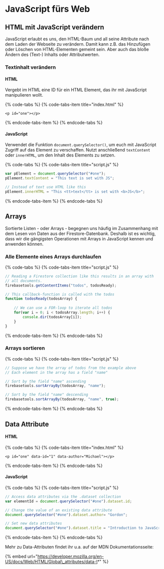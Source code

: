 # JavaScript fürs Web

## HTML mit JavaScript verändern

JavaScript erlaubt es uns, den HTML-Baum und all seine Attribute nach dem Laden der Webseite zu verändern. Damit kann z.B. das Hinzufügen oder Löschen von HTML-Elementen gemeint sein. Aber auch das bloße Ändern des \(Text-\) Inhalts oder Attributwerten.

### Textinhalt verändern

#### HTML

Vergebt im HTML eine ID für ein HTML Element, das ihr mit JavaScript manipulieren wollt.

{% code-tabs %}
{% code-tabs-item title="index.html" %}
```markup
<p id="one"></p>
```
{% endcode-tabs-item %}
{% endcode-tabs %}

#### JavaScript

Verwendet die Funktion `document.querySelector()`, um euch mit JavaScript Zugriff auf das Element zu verschaffen. Nutzt anschließend `textContent` oder `innerHTML`, um den Inhalt des Elements zu setzen.

{% code-tabs %}
{% code-tabs-item title="script.js" %}
```javascript
var pElement = document.querySelector("#one");
pElement.textContent = "This text is set with JS";

// Instead of text use HTML like this
pElement.innerHTML = "This <tt>text</tt> is set with <b>JS</b>";
```
{% endcode-tabs-item %}
{% endcode-tabs %}

## Arrays

Sortierte Listen - oder Arrays - begegnen uns häufig im Zusammenhang mit dem Lesen von Daten aus der Firestore-Datenbank. Deshalb ist es wichtig, dass wir die gängigsten Operationen mit Arrays in JavaScript kennen und anwenden können.

### Alle Elemente eines Arrays durchlaufen

{% code-tabs %}
{% code-tabs-item title="script.js" %}
```javascript
// Reading a Firestore collection like this results in an array with 
// all documents.
firebasetools.getContentItems("todos", todosReady);

// This callback-function is called with the todos
function todosReady(todosArray) {
    
    // We can use a FOR-loop to iterate all todos
    for(var i = 0; i < todosArray.length; i++) {
        console.dir(todosArray[i]);
    }
}
```
{% endcode-tabs-item %}
{% endcode-tabs %}

### Arrays sortieren

{% code-tabs %}
{% code-tabs-item title="script.js" %}
```javascript
// Suppose we have the array of todos from the example above
// Each element in the array has a field "name"

// Sort by the field "name" ascending
firebasetools.sortArrayBy(todosArray, "name");

// Sort by the field "name" descending
firebasetools.sortArrayBy(todosArray, "name", true);
```
{% endcode-tabs-item %}
{% endcode-tabs %}

## Data Attribute

#### HTML

{% code-tabs %}
{% code-tabs-item title="index.html" %}
```markup
<p id="one" data-id="1" data-author="Michael"></p>
```
{% endcode-tabs-item %}
{% endcode-tabs %}

#### JavaScript

{% code-tabs %}
{% code-tabs-item title="script.js" %}
```javascript
// Access data attributes via the .dataset collection
var elementId = document.querySelector("#one").dataset.id;

// Change the value of an existing data attribute
document.querySelector("#one").dataset.author= "Gordon";

// Set new data attributes
document.querySelector("#one").dataset.title = "Introduction to JavaScript";
```
{% endcode-tabs-item %}
{% endcode-tabs %}

Mehr zu Data-Attributen findet ihr u.a. auf der MDN Dokumentationsseite:

{% embed url="https://developer.mozilla.org/en-US/docs/Web/HTML/Global\_attributes/data-\*" %}

